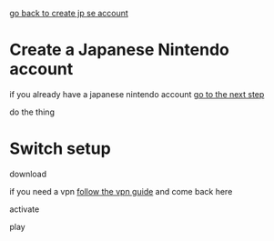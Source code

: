 [go back to create jp se account](README?id=next-step)

# Create a Japanese Nintendo account

if you already have a japanese nintendo account [go to the next step](switch?id=switch-setup)

do the thing

# Switch setup

download

if you need a vpn <a href="#/vpn" target="_blank">follow the vpn guide</a> and come back here

activate

play